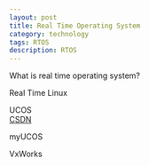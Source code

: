 ```yaml
---
layout: post
title: Real Time Operating System
category: technology
tags: RTOS
description: RTOS
---
```


What is real time operating system?  

Real Time Linux  

UCOS  
[CSDN](https://blog.csdn.net/thomashao/article/details/55107150)

myUCOS  

VxWorks  